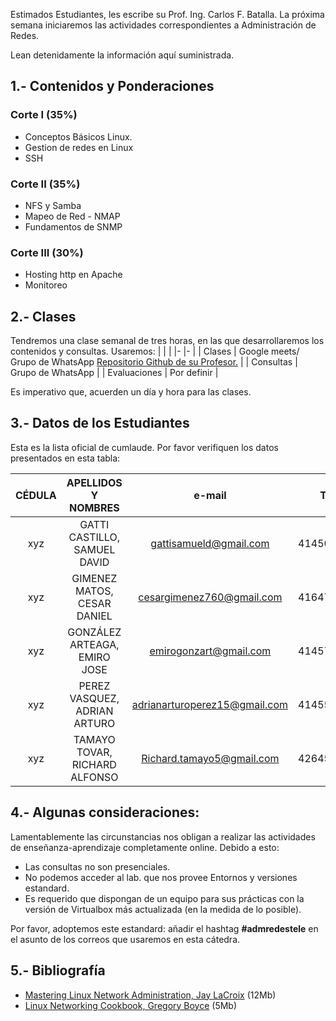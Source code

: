 Estimados Estudiantes, les escribe su Prof. Ing. Carlos F. Batalla. La próxima semana iniciaremos las actividades correspondientes a Administración de Redes.

Lean detenidamente la información aquí suministrada.

## 1.- Contenidos y Ponderaciones 
### Corte I (35%)
  - Conceptos Básicos Linux.
  - Gestion de redes en Linux
  - SSH
### Corte II (35%)
  - NFS y Samba
  - Mapeo de Red - NMAP
  - Fundamentos de SNMP
### Corte III (30%)
  - Hosting http en Apache
  - Monitoreo

## 2.- Clases
Tendremos una clase semanal de tres horas, en las que desarrollaremos los contenidos y consultas. Usaremos:
| | |
|- |- |
| Clases | Google meets/ Grupo de WhatsApp [Repositorio Github de su Profesor.](https://github.com/carlosfranzbatalla/admredestele) |
| Consultas | Grupo de WhatsApp |
| Evaluaciones | Por definir |

Es imperativo que, acuerden un día y hora para las clases.

## 3.- Datos de los Estudiantes
Esta es la lista oficial de cumlaude. Por favor verifiquen los datos presentados en esta tabla:

| CÉDULA 	|      APELLIDOS Y NOMBRES      	|             e-mail            	|    TLF.    	|
|:------:	|:-----------------------------:	|:-----------------------------:	|:----------:	|
|   xyz  	|  GATTI CASTILLO, SAMUEL DAVID 	|     gattisamueld@gmail.com    	| 4145029395 	|
|   xyz  	|  GIMENEZ MATOS, CESAR DANIEL  	|     cesargimenez760@gmail.com  	| 4164727003 	|
|   xyz  	|  GONZÁLEZ ARTEAGA, EMIRO JOSE 	|  emirogonzart@gmail.com       	| 4145744413 	|
|   xyz  	|  PEREZ VASQUEZ, ADRIAN ARTURO 	| adrianarturoperez15@gmail.com 	| 4145521630 	|
|   xyz  	| TAMAYO TOVAR, RICHARD ALFONSO 	|   Richard.tamayo5@gmail.com   	| 4264599232 	|

## 4.- Algunas consideraciones:
Lamentablemente las circunstancias nos obligan a realizar las actividades de enseñanza-aprendizaje completamente online. Debido a esto:

- Las consultas no son presenciales.
- No podemos acceder al lab. que nos provee Entornos y versiones estandard.
- Es requerido que dispongan de un equipo para sus prácticas con la versión de Virtualbox más actualizada (en la medida de lo posible).

Por favor, adoptemos este estandard: añadir el hashtag **#admredestele** en el asunto de los correos que usaremos en esta cátedra.

## 5.- Bibliografía
- [Mastering Linux Network Administration, Jay LaCroix](http://rax.vps.co.ve/MasterLinuxAdm.pdf) (12Mb)
- [Linux Networking Cookbook, Gregory Boyce](http://rax.vps.co.ve/Linux_Networking_Cookbook.pdf) (5Mb)
